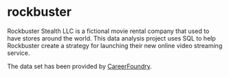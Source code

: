# rockbuster
Rockbuster Stealth LLC is a fictional movie rental company that used to have stores around the world. This data analysis project uses SQL to help Rockbuster create a strategy for launching their new online video streaming service.

The data set has been provided by [CareerFoundry](https://careerfoundry.com/).
